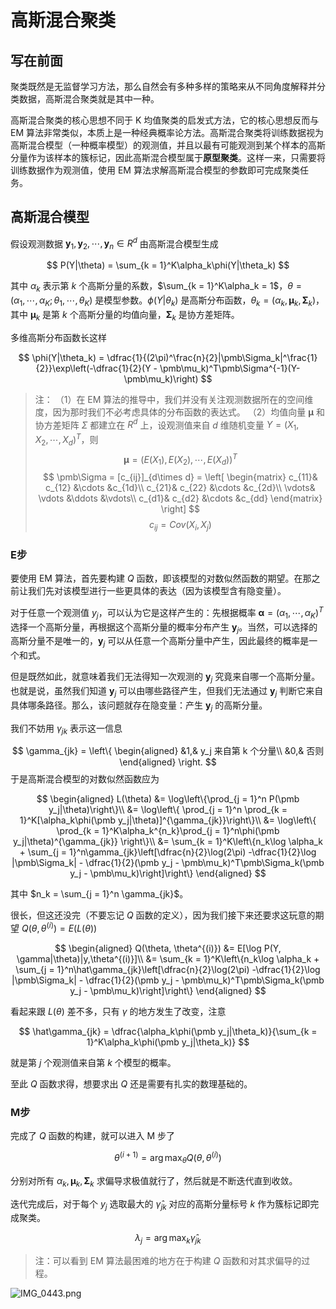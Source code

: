 # 高斯混合聚类

## 写在前面

聚类既然是无监督学习方法，那么自然会有多种多样的策略来从不同角度解释并分类数据，高斯混合聚类就是其中一种。

高斯混合聚类的核心思想不同于 K 均值聚类的启发式方法，它的核心思想反而与 EM 算法非常类似，本质上是一种经典概率论方法。高斯混合聚类将训练数据视为高斯混合模型（一种概率模型）的观测值，并且以最有可能观测到某个样本的高斯分量作为该样本的簇标记，因此高斯混合模型属于**原型聚类**。这样一来，只需要将训练数据作为观测值，使用 EM 算法求解高斯混合模型的参数即可完成聚类任务。

## 高斯混合模型

假设观测数据 $\pmb y_1,\pmb y_2,\cdots,\pmb y_n\in R^d$ 由高斯混合模型生成

$$
P(Y|\theta) = \sum_{k = 1}^K\alpha_k\phi(Y|\theta_k)
$$

其中 $\alpha_k$ 表示第 $k$ 个高斯分量的系数，$\sum_{k = 1}^K\alpha_k = 1$，$\theta = (\alpha_1,\cdots,\alpha_K;\theta_1,\cdots,\theta_K)$ 是模型参数。$\phi(Y|\theta_k)$ 是高斯分布函数，$\theta_k = (\alpha_k, \pmb\mu_k, \pmb\Sigma_k)$，其中 $\pmb\mu_k$ 是第 $k$ 个高斯分量的均值向量，$\pmb\Sigma_k$ 是协方差矩阵。

多维高斯分布函数长这样

$$
\phi(Y|\theta_k) = \dfrac{1}{(2\pi)^\frac{n}{2}|\pmb\Sigma_k|^\frac{1}{2}}\exp\left(-\dfrac{1}{2}(Y - \pmb\mu_k)^T\pmb\Sigma^{-1}(Y-\pmb\mu_k)\right)
$$


> 注：
> （1）在 EM 算法的推导中，我们并没有关注观测数据所在的空间维度，因为那时我们不必考虑具体的分布函数的表达式。
> （2）均值向量 $\pmb\mu$ 和协方差矩阵 $\Sigma$ 都建立在 $R^d$ 上，设观测值来自 $d$ 维随机变量 $Y = (X_1,X_2,\cdots,X_d)^T$，则
> $$
 \pmb \mu = (E(X_1),E(X_2),\cdots,E(X_d))^T
  $$
> $$
 \pmb\Sigma = [c_{ij}]_{d\times d} = \left[
 \begin{matrix}
 c_{11}& c_{12} &\cdots &c_{1d}\\
 c_{21}& c_{22} &\cdots &c_{2d}\\
 \vdots& \vdots &\ddots &\vdots\\
 c_{d1}& c_{d2} &\cdots &c_{dd}
 \end{matrix}
 \right]
 $$
 > $$
  c_{ij} = Cov(X_i, X_j)
  $$
 
### E步

要使用 EM 算法，首先要构建 $Q$ 函数，即该模型的对数似然函数的期望。在那之前让我们先对该模型进行一些更具体的表达（因为该模型含有隐变量）。

对于任意一个观测值 $y_j$，可以认为它是这样产生的：先根据概率 $\pmb\alpha = (\alpha_1,\cdots,\alpha_K)^T$ 选择一个高斯分量，再根据这个高斯分量的概率分布产生 $\pmb y_j$。当然，可以选择的高斯分量不是唯一的，$\pmb y_j$ 可以从任意一个高斯分量中产生，因此最终的概率是一个和式。

但是既然如此，就意味着我们无法得知一次观测的 $\pmb y_j$ 究竟来自哪一个高斯分量。也就是说，虽然我们知道 $\pmb y_j$ 可以由哪些路径产生，但我们无法通过 $\pmb y_j$ 判断它来自具体哪条路径。那么，该问题就存在隐变量：产生 $\pmb y_j$ 的高斯分量。

我们不妨用 $\gamma_{jk}$ 表示这一信息

$$
\gamma_{jk} = \left\{
\begin{aligned}
&1,& y_j 来自第 k 个分量\\
&0,& 否则
\end{aligned}
\right.
$$
于是高斯混合模型的对数似然函数应为

$$
\begin{aligned}
L(\theta) 
&= \log\left\{\prod_{j = 1}^n P(\pmb y_j|\theta)\right\}\\
&= \log\left\{ \prod_{j = 1}^n \prod_{k = 1}^K[\alpha_k\phi(\pmb y_j|\theta)]^{\gamma_{jk}}\right\}\\
&= \log\left\{ \prod_{k = 1}^K\alpha_k^{n_k}\prod_{j = 1}^n\phi(\pmb y_j|\theta)^{\gamma_{jk}} \right\}\\
&= \sum_{k = 1}^K\left\{n_k\log \alpha_k + \sum_{j = 1}^n\gamma_{jk}\left[\dfrac{n}{2}\log(2\pi) -\dfrac{1}{2}\log |\pmb\Sigma_k| - \dfrac{1}{2}(\pmb y_j - \pmb\mu_k)^T\pmb\Sigma_k(\pmb y_j - \pmb\mu_k)\right]\right\}
\end{aligned}
$$

其中 $n_k = \sum_{j = 1}^n \gamma_{jk}$。

很长，但这还没完（不要忘记 $Q$ 函数的定义），因为我们接下来还要求这玩意的期望 $Q(\theta,\theta^{(i)}) = E(L(\theta))$

$$
\begin{aligned}
Q(\theta, \theta^{(i)}) 
&= E[\log P(Y, \gamma|\theta)|y,\theta^{(i)}]\\
&= \sum_{k = 1}^K\left\{n_k\log \alpha_k + \sum_{j = 1}^n\hat\gamma_{jk}\left[\dfrac{n}{2}\log(2\pi) -\dfrac{1}{2}\log |\pmb\Sigma_k| - \dfrac{1}{2}(\pmb y_j - \pmb\mu_k)^T\pmb\Sigma_k(\pmb y_j - \pmb\mu_k)\right]\right\}
\end{aligned}
$$

看起来跟 $L(\theta)$ 差不多，只有 $\gamma$ 的地方发生了改变，注意

$$
\hat\gamma_{jk} = \dfrac{\alpha_k\phi(\pmb y_j|\theta_k)}{\sum_{k = 1}^K\alpha_k\phi(\pmb y_j|\theta_k)}
$$

就是第 $j$ 个观测值来自第 $k$ 个模型的概率。

至此 $Q$ 函数求得，想要求出 $Q$ 还是需要有扎实的数理基础的。

### M步

完成了 $Q$ 函数的构建，就可以进入 M 步了

$$
\theta^{(i + 1)} = \arg\max_{\theta} Q(\theta,\theta^{(i)})
$$

分别对所有 $\alpha_k, \pmb\mu_k, \pmb\Sigma_k$ 求偏导求极值就行了，然后就是不断迭代直到收敛。

迭代完成后，对于每个 $y_j$ 选取最大的 $\hat\gamma_{jk}$ 对应的高斯分量标号 $k$ 作为簇标记即完成聚类。

$$
\lambda_j = \arg\max_{k}\hat\gamma_{jk}
$$

> 注：可以看到 EM 算法最困难的地方在于构建 $Q$ 函数和对其求偏导的过程。

![IMG_0443.png](http://image.tjzfile.xyz/images/2023/02/04/IMG_0443.png)